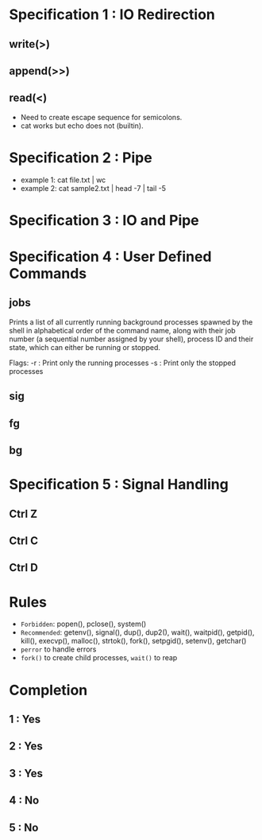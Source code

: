 # Specification 1 : IO Redirection
## write(>)
## append(>>)
## read(<)
- Need to create escape sequence for semicolons.
- cat works but echo does not (builtin).

# Specification 2 : Pipe
- example 1:  cat file.txt | wc
- example 2:  cat sample2.txt | head -7 | tail -5

# Specification 3 : IO and Pipe

# Specification 4 : User Defined Commands

## jobs
Prints a list of all currently running background processes spawned by the shell in alphabetical order of the command name, along with their job number (a sequential number assigned by your shell), process ID and their state, which can either be running or stopped.

Flags:
-r : Print only the running processes
-s : Print only the stopped processes

## sig
## fg
## bg

# Specification 5 : Signal Handling
## Ctrl Z
## Ctrl C
## Ctrl D

# Rules
- `Forbidden`:   popen(), pclose(), system()
- `Recommended`: getenv(), signal(), dup(), dup2(), wait(), waitpid(), getpid(), kill(), execvp(),
               malloc(), strtok(), fork(), setpgid(), setenv(), getchar()
- `perror` to handle errors
- `fork()` to create child processes, `wait()` to reap

# Completion

## 1 : Yes
## 2 : Yes
## 3 : Yes
## 4 : No
## 5 : No